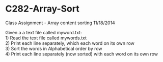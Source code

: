 # C282-Array-Sort
Class Assignment - Array content sorting
11/18/2014

Given a a text file called myword.txt:    
    1) Read the text file called mywords.txt  
    2) Print each line separately, which each word on its own row  
    3) Sort the words in Alphabetical order by row  
    4) Print each line separately (now sorted) with each word on its own row  
